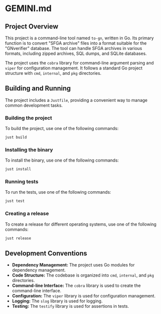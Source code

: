 # GEMINI.md

## Project Overview

This project is a command-line tool named `to-gn`, written in Go. Its primary function is to convert "SFGA archive" files into a format suitable for the "GNverifier" database. The tool can handle SFGA archives in various formats, including zipped archives, SQL dumps, and SQLite databases.

The project uses the `cobra` library for command-line argument parsing and `viper` for configuration management. It follows a standard Go project structure with `cmd`, `internal`, and `pkg` directories.

## Building and Running

The project includes a `Justfile`, providing a convenient way to manage common development tasks.

### Building the project

To build the project, use one of the following commands:

```bash
just build
```

### Installing the binary

To install the binary, use one of the following commands:

```bash
just install
```

### Running tests

To run the tests, use one of the following commands:

```bash
just test
```

### Creating a release

To create a release for different operating systems, use one of the following commands:

```bash
just release
```

## Development Conventions

*   **Dependency Management:** The project uses Go modules for dependency management.
*   **Code Structure:** The codebase is organized into `cmd`, `internal`, and `pkg` directories.
*   **Command-line Interface:** The `cobra` library is used to create the command-line interface.
*   **Configuration:** The `viper` library is used for configuration management.
*   **Logging:** The `slog` library is used for logging.
*   **Testing:** The `testify` library is used for assertions in tests.
